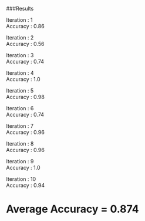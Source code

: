 ###Results

Iteration : 1  
Accuracy : 0.86    


Iteration : 2  
Accuracy : 0.56     


Iteration : 3  
Accuracy : 0.74     



Iteration : 4  
Accuracy : 1.0



Iteration : 5  
Accuracy : 0.98


Iteration : 6  
Accuracy : 0.74     



Iteration : 7  
Accuracy : 0.96     



Iteration : 8  
Accuracy : 0.96   



Iteration : 9  
Accuracy : 1.0    



Iteration : 10  
Accuracy : 0.94  



# Average Accuracy = 0.874   

